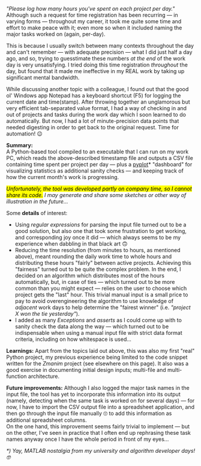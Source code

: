 <!-- **Motivation:**  -->
_"Please log how many hours you've spent on each project per day."_  
Although such a request for time registration has been recurring — in varying forms — throughout my career, it took me quite some time and effort to make peace with it; even more so when it included naming the major tasks worked on (again, per-day).  
<!-- The following note was for the word DEMAND, but seems silly now that I'm using REQUEST instead: _*) a better word here would probably be "requirement"; however, due to an occupational quirk, I usually reserve that term for the design input context (in order to avoid confusion)._ -->

This is because I usually switch between many contexts throughout the day and can't remember — with adequate precision — what I did just half a day ago, and so, trying to guesstimate these numbers _at the end_ of the work day is very unsatisfying. I tried doing this time registration _throughout_ the day, but found that it made me ineffective in my REAL work by taking up significant mental bandwidth.

While discussing another topic with a colleague, I found out that the good ol' Windows app Notepad has a keyboard shortcut (F5) for logging the current date and time(stamp). After throwing together an unglamorous but very efficient tab-separated value format, I had a way of checking in and out of projects and tasks during the work day which I soon learned to do automatically. But now, I had a lot of minute-precision data points that needed digesting in order to get back to the original request. Time for automation! 😉

**Summary:**  
A Python-based tool compiled to an executable that I can run on my work PC, which reads the above-described timestamp file and outputs a CSV file containing time spent per project per day — plus a [pyplot](https://matplotlib.org/stable/tutorials/pyplot.html)* "dashboard" for visualizing statistics as additional sanity checks — and keeping track of how the current month's work is progressing.

<mark>_Unfortunately, the tool was developed partly on company time, so I cannot share its code.</mark> I may generate and share some sketches or other way of illustration in the future..._

Some **details** of interest:
- Using *regular expressions* for parsing the input file turned out to be a good solution, but also one that took some frustration to get working, and corresponding joy once it did — which always seems to be my experience when dabbling in that black art 🙃 
- Reducing the time resolution (from minutes to hours, as mentioned above), meant rounding the daily work time to whole hours and distributing these hours "fairly" between active projects. Achieving this "fairness" turned out to be quite the complex problem. In the end, I decided on an algorithm which distributes most of the hours automatically, but, in case of ties — which turned out to be more common than you might expect — relies on the user to choose which project gets the "last" hour. This trivial manual input is a small price to pay to avoid overengineering the algorithm to use knowledge of _adjacent_ work days to help determine the "fairest winner" (i.e. _"project X won the tie yesterday"_). <!-- Actually, I was rounding UP - no working for free here ;-) - and only to whole quarters of an hour per day (so max 14 minutes less work than pay) - although this is easily adjustable to something else, e.g. whole hours, which my employer suggested initially_ -->
- I added as many _Exceptions_ and _asserts_ as I could come up with to sanity check the data along the way — which turned out to be indispensable when using a manual input file with strict data format criteria, including on how whitespace is used...

**Learnings:**
Apart from the topics laid out above, this was also my first "real" Python project, my previous experience being limited to the code snippet written for the _Zmanim_ project (see elsewhere on this page). It also was a good exercise in documenting initial design inputs; multi-file and multi-function architecture.

**Future improvements:**
Although I also logged the major task names in the input file, the tool has yet to incorporate this information into its output (namely, detecting when the same task is worked on for several days) — for now, I have to import the CSV output file into a spreadsheet application, and then go through the input file manually 🙄 to add this information as additional spreadsheet columns.  
On the one hand, this improvement seems fairly trivial to implement — but on the other, I've seen in practice that I often end up rephrasing these task names anyway once I have the whole period in front of my eyes...

_*) Yay, MATLAB nostalgia from my university and algorithm developer days! 🤓_